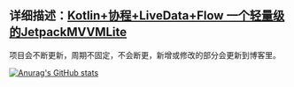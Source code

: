 ## 详细描述：[Kotlin+协程+LiveData+Flow 一个轻量级的JetpackMVVMLite](https://juejin.cn/post/6910906438487539719)

项目会不断更新，周期不固定，不会断更，新增或修改的部分会更新到博客里。

[![Anurag's GitHub stats](https://github-readme-stats.vercel.app/api?username=lzy6)](https://github.com/anuraghazra/github-readme-stats)

